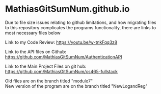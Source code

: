 # MathiasGitSumNum.github.io

Due to file size issues relating to github limitations, and how migrating files to this repository complicates the programs functionality, there are links to most necessary files below

Link to my Code Review:
https://youtu.be/w-tnkFqq3z8

Link to the API files on Github:
https://github.com/MathiasGitSumNum/AuthenticationAPI

Link to the Main Project Files on git hub:
https://github.com/MathiasGitSumNum/cs465-fullstack

Old files are on the branch titled "module7" <br/>
New version of the program are on the branch titled "NewLogandReg"


